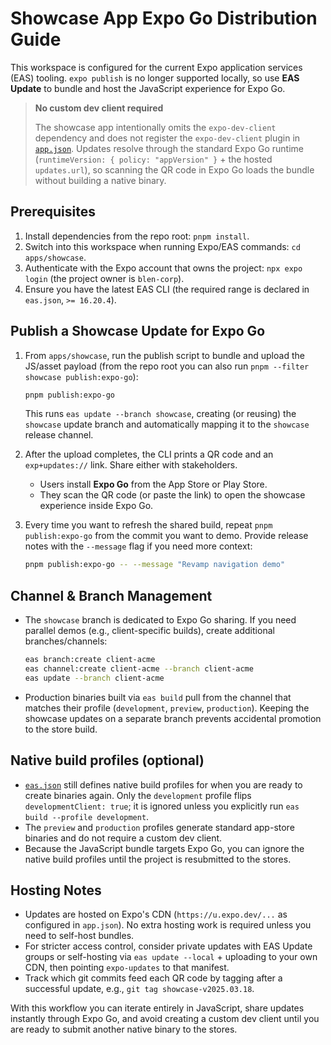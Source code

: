 # Showcase App Expo Go Distribution Guide

This workspace is configured for the current Expo application services (EAS) tooling. `expo publish` is no longer supported locally, so use **EAS Update** to bundle and host the JavaScript experience for Expo Go.

> **No custom dev client required**
>
> The showcase app intentionally omits the `expo-dev-client` dependency and does not register the `expo-dev-client` plugin in [`app.json`](./app.json). Updates resolve through the standard Expo Go runtime (`runtimeVersion: { policy: "appVersion" }` + the hosted `updates.url`), so scanning the QR code in Expo Go loads the bundle without building a native binary.

## Prerequisites

1. Install dependencies from the repo root: `pnpm install`.
2. Switch into this workspace when running Expo/EAS commands: `cd apps/showcase`.
3. Authenticate with the Expo account that owns the project: `npx expo login` (the project owner is `blen-corp`).
4. Ensure you have the latest EAS CLI (the required range is declared in `eas.json`, `>= 16.20.4`).

## Publish a Showcase Update for Expo Go

1. From `apps/showcase`, run the publish script to bundle and upload the JS/asset payload (from the repo root you can also run `pnpm --filter showcase publish:expo-go`):

   ```bash
   pnpm publish:expo-go
   ```

   This runs `eas update --branch showcase`, creating (or reusing) the `showcase` update branch and automatically mapping it to the `showcase` release channel.

2. After the upload completes, the CLI prints a QR code and an `exp+updates://` link. Share either with stakeholders.
   - Users install **Expo Go** from the App Store or Play Store.
   - They scan the QR code (or paste the link) to open the showcase experience inside Expo Go.

3. Every time you want to refresh the shared build, repeat `pnpm publish:expo-go` from the commit you want to demo. Provide release notes with the `--message` flag if you need more context:

   ```bash
   pnpm publish:expo-go -- --message "Revamp navigation demo"
   ```

## Channel & Branch Management

- The `showcase` branch is dedicated to Expo Go sharing. If you need parallel demos (e.g., client-specific builds), create additional branches/channels:

  ```bash
  eas branch:create client-acme
  eas channel:create client-acme --branch client-acme
  eas update --branch client-acme
  ```

- Production binaries built via `eas build` pull from the channel that matches their profile (`development`, `preview`, `production`). Keeping the showcase updates on a separate branch prevents accidental promotion to the store build.

## Native build profiles (optional)

- [`eas.json`](./eas.json) still defines native build profiles for when you are ready to create binaries again. Only the `development` profile flips `developmentClient: true`; it is ignored unless you explicitly run `eas build --profile development`.
- The `preview` and `production` profiles generate standard app-store binaries and do not require a custom dev client.
- Because the JavaScript bundle targets Expo Go, you can ignore the native build profiles until the project is resubmitted to the stores.

## Hosting Notes

- Updates are hosted on Expo's CDN (`https://u.expo.dev/...` as configured in `app.json`). No extra hosting work is required unless you need to self-host bundles.
- For stricter access control, consider private updates with EAS Update groups or self-hosting via `eas update --local` + uploading to your own CDN, then pointing `expo-updates` to that manifest.
- Track which git commits feed each QR code by tagging after a successful update, e.g., `git tag showcase-v2025.03.18`.

With this workflow you can iterate entirely in JavaScript, share updates instantly through Expo Go, and avoid creating a custom dev client until you are ready to submit another native binary to the stores.
